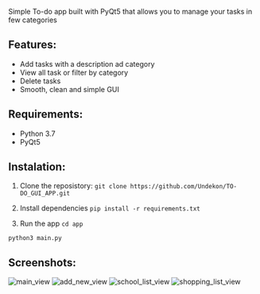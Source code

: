 Simple To-do app built with PyQt5 that allows you to manage your tasks in
few categories

## Features:
 - Add tasks with a description ad category
 - View all task or filter by category
 - Delete tasks
 - Smooth, clean and simple GUI
   
## Requirements:
  - Python 3.7
  - PyQt5

## Instalation:
1. Clone the reposistory:
```git clone https://github.com/Undekon/TO-DO_GUI_APP.git```

2. Install dependencies
```pip install -r requirements.txt```

3. Run the app
```cd app```

```python3 main.py```

## Screenshots:

![main_view](https://github.com/user-attachments/assets/50b66810-010c-4c87-bd3b-9a5b2e11950d)
![add_new_view](https://github.com/user-attachments/assets/c85a45e4-9f0b-4216-b16d-87c16f861db6)
![school_list_view](https://github.com/user-attachments/assets/4768b62f-06e0-4e62-842e-a992bb2b1a25)
![shopping_list_view](https://github.com/user-attachments/assets/790eb0f6-ea01-445f-85fa-38dd19a25986)
